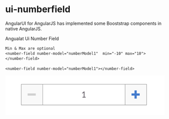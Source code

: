 # ui-numberfield
AngularUI for AngularJS has implemented some Booststrap components in native AngularJS.

Angualat Ui Number Field 

```
Min & Max are optional
<number-field number-model="numberModel1"  min="-10" max="10"></number-field>

<number-field number-model="numberModel1"></number-field>
```

![Alt text](/number-field.png "Number Field")
